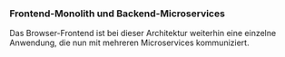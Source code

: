 ### Frontend-Monolith und Backend-Microservices

Das Browser-Frontend ist bei dieser Architektur weiterhin eine einzelne Anwendung, die nun mit mehreren Microservices kommuniziert.
